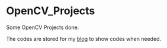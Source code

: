 # OpenCV_Projects

Some OpenCV Projects done.

The codes are stored for my [blog](https://blog.csdn.net/sinat_35406909) to show codes when needed. 
